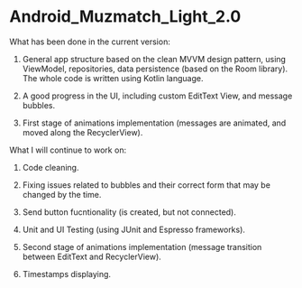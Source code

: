 # Android_Muzmatch_Light_2.0


What has been done in the current version:

1. General app structure based on the clean MVVM design pattern, using ViewModel, repositories, data persistence (based on the Room library). The whole code is written using Kotlin language.

2. A good progress in the UI, including custom EditText View, and message bubbles.

3. First stage of animations implementation (messages are animated, and moved along the RecyclerView).


What I will continue to work on:

1. Code cleaning.

2. Fixing issues related to bubbles and their correct form that may be changed by the time.

3. Send button fucntionality (is created, but not connected).

4. Unit and UI Testing (using JUnit and Espresso frameworks).

5. Second stage of animations implementation (message transition between EditText and RecyclerView).

6. Timestamps displaying.
